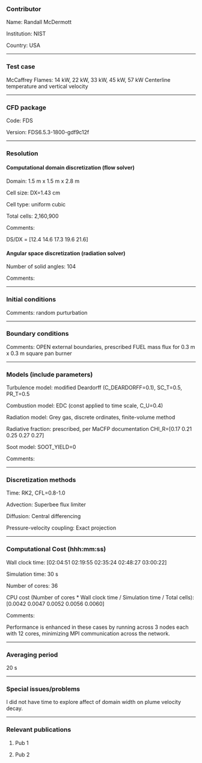 ### Contributor
Name: Randall McDermott

Institution: NIST

Country: USA

------------------

### Test case

McCaffrey Flames: 14 kW, 22 kW, 33 kW, 45 kW, 57 kW
Centerline temperature and vertical velocity

------------------

### CFD package
Code: FDS

Version: FDS6.5.3-1800-gdf9c12f

------------------

### Resolution

#### Computational domain discretization (flow solver)
Domain:  1.5 m x 1.5 m x 2.8 m

Cell size: DX=1.43 cm

Cell type: uniform cubic

Total cells: 2,160,900

Comments:

DS/DX = [12.4   14.6   17.3   19.6   21.6]

#### Angular space discretization (radiation solver)
Number of solid angles: 104

Comments:

------------------

### Initial conditions
Comments: random purturbation

------------------

### Boundary conditions
Comments: OPEN external boundaries, prescribed FUEL mass flux for 0.3 m x 0.3 m square pan burner

------------------

### Models (include parameters)
Turbulence model: modified Deardorff (C_DEARDORFF=0.1), SC_T=0.5, PR_T=0.5

Combustion model: EDC (const applied to time scale, C_U=0.4)

Radiation model: Grey gas, discrete ordinates, finite-volume method

Radiative fraction: prescribed, per MaCFP documentation CHI_R=[0.17 0.21 0.25 0.27 0.27]

Soot model: SOOT_YIELD=0

Comments:

------------------

### Discretization methods
Time: RK2, CFL=0.8-1.0

Advection: Superbee flux limiter

Diffusion: Central differencing

Pressure-velocity coupling: Exact projection

------------------

### Computational Cost (hhh:mm:ss)
Wall clock time: [02:04:51  02:19:55  02:35:24  02:48:27  03:00:22]

Simulation time: 30 s

Number of cores: 36

CPU cost (Number of cores * Wall clock time / Simulation time / Total cells): [0.0042    0.0047    0.0052    0.0056    0.0060]

Comments:

Performance is enhanced in these cases by running across 3 nodes each with 12 cores, minimizing MPI communication across the network.

------------------

### Averaging period

20 s

------------------

### Special issues/problems

I did not have time to explore affect of domain width on plume velocity decay.

------------------

### Relevant publications
1. Pub 1

2. Pub 2
